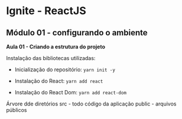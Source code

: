 # Ignite - ReactJS

## Módulo 01 - configurando o ambiente

**Aula 01 - Criando a estrutura do projeto**

Instalação das bibliotecas utilizadas:

- Inicialização do repositório: `yarn init -y`

- Instalação do React:  `yarn add react`

- Instalação do React Dom: `yarn add react-dom`

Árvore dde diretórios
src - todo código da aplicação 
public - arquivos públicos